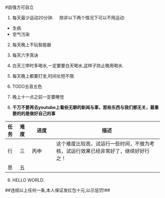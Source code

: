 #自强方可自立  

1. 每天最少运动20分钟.    
除非以下两个情况下可以不用运动:
  * 生病
  * 空气污染  

2. 每天晚上不玩智能器

5. 每天六字真诀  

1. 白天三申时多喝水,一定要要白天喝水,这样子防止晚用喝水.
7. 每天晚上都要打坐,时间长短不限.
8. TODO五音五色  
9. 晚上十一点之前一定要睡觉
10. **千万不要再去youtube上看些无聊的新闻与事，那些东西与我们都无关，最重要的的是做好自己的事**
 
|任务|难度|　进度　　|描述          |
|:---|:---|:---|---------------|
|行|三|丙申 |这个难度比较高，试运行一些时间，不做为考核，试运行效果已经非常好了，继续好好行之！|  
|思|五| |　　|  


9. HELLO WORLD.  

##违规以上任何一条,本人保证发红包十元,以示惩罚!##
